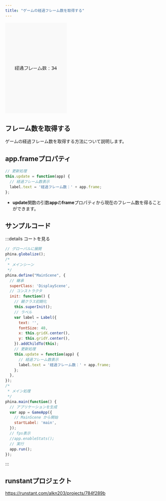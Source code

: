 ```yaml
---
title: "ゲームの経過フレーム数を取得する"
---
```


![getframe](/images/getframe.gif)

## フレーム数を取得する
ゲームの経過フレーム数を取得する方法について説明します。

## app.frameプロパティ

```js
// 更新処理
this.update = function(app) {
  // 経過フレーム数表示
  label.text = '経過フレーム数：' + app.frame;
};
```

* **update**関数の引数**app**の**frame**プロパティから現在のフレーム数を得ることができます。

## サンプルコード
:::details コートを見る
```js
// グローバルに展開
phina.globalize();
/*
 * メインシーン
 */
phina.define("MainScene", {
  // 継承
  superClass: 'DisplayScene',
  // コンストラクタ
  init: function() {
    // 親クラス初期化
    this.superInit();
    // ラベル
    var label = Label({
      text: '',
      fontSize: 48,
      x: this.gridX.center(),
      y: this.gridY.center(),
    }).addChildTo(this);
    // 更新処理
    this.update = function(app) {
      // 経過フレーム数表示
      label.text = '経過フレーム数：' + app.frame;
    };
  },
});
/*
 * メイン処理
 */
phina.main(function() {
  // アプリケーションを生成
  var app = GameApp({
    // MainScene から開始
    startLabel: 'main',
  });
  // fps表示
  //app.enableStats();
  // 実行
  app.run();
});
```
:::

## runstantプロジェクト
https://runstant.com/alkn203/projects/784f289b